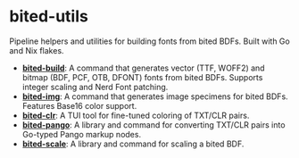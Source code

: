 # bited-utils

Pipeline helpers and utilities for building fonts from bited BDFs. Built with Go
and Nix flakes.

- [**bited-build**](bited-build): A command that generates vector (TTF, WOFF2)
  and bitmap (BDF, PCF, OTB, DFONT) fonts from bited BDFs. Supports integer
  scaling and Nerd Font patching.
- [**bited-img**](bited-img): A command that generates image specimens for bited
  BDFs. Features Base16 color support.
- [**bited-clr**](bited-clr): A TUI tool for fine-tuned coloring of TXT/CLR
  pairs.
- [**bited-pango**](bited-pango): A library and command for converting TXT/CLR
  pairs into Go-typed Pango markup nodes.
- [**bited-scale**](bited-scale): A library and command for scaling a bited BDF.
